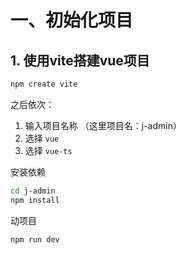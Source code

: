 # 一、初始化项目

## 1. 使用vite搭建vue项目

```bash
npm create vite
```

之后依次：

1. 输入项目名称 （这里项目名：j-admin）
2. 选择 `vue`
3. 选择 `vue-ts`

安装依赖

```bash
cd j-admin
npm install
```

动项目

```bash
npm run dev
```


